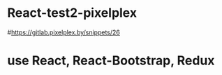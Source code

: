 # React-test2-pixelplex
#https://gitlab.pixelplex.by/snippets/26
# use React, React-Bootstrap, Redux
